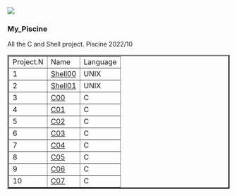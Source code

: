 <img src ="https://github.com/MirkokriM/42_githubUtils/blob/master/42_README_UTILS/MirkokriM_github42_MyPiscine.gif">

### My_Piscine
All the C and Shell project. Piscine 2022/10

<table border=3 <tr>
	<td>
		Project.N
	</td><td>
		Name
	</td><td>
		Language
	</td
</tr><tr>
  <td>
		1
	</td><td>
		<a href="https://github.com/MirkokriM/My_Piscine/tree/main/Shell00">Shell00</a>
	</td><td>
		UNIX
  </tr><tr>
  <td>
		2
	</td><td>
		<a href="https://github.com/MirkokriM/My_Piscine/tree/main/Shell00">Shell01</a>
	</td><td>
		UNIX
  </tr><tr>
  <td>
    3
	</td><td>
		<a href="https://github.com/MirkokriM/My_Piscine/tree/main/C00">C00</a>
	</td><td>
		C
  </tr><tr>
    <td>
    4
	</td><td>
		<a href="https://github.com/MirkokriM/My_Piscine/tree/main/C01">C01</a>
	</td><td>
		C
  </tr><tr>
    <td>
    5
	</td><td>
		<a href="https://github.com/MirkokriM/My_Piscine/tree/main/C02">C02</a>
	</td><td>
		C
  </tr><tr>
    <td>
    6
	</td><td>
		<a href="https://github.com/MirkokriM/My_Piscine/tree/main/C03">C03</a>
	</td><td>
		C
  </tr><tr>
    <td>
    7
	</td><td>
		<a href="https://github.com/MirkokriM/My_Piscine/tree/main/C04">C04</a>
	</td><td>
		C
  </tr><tr>  <td>
    8
	</td><td>
		<a href="https://github.com/MirkokriM/My_Piscine/tree/main/C05">C05</a>
	</td><td>
		C
  </tr><tr>  <td>
    9
	</td><td>
		<a href="https://github.com/MirkokriM/My_Piscine/tree/main/C06">C06</a>
	</td><td>
		C
  </tr><tr>  <td>
    10
	</td><td>
		<a href="https://github.com/MirkokriM/My_Piscine/tree/main/C07">C07</a>
	</td><td>
		C

